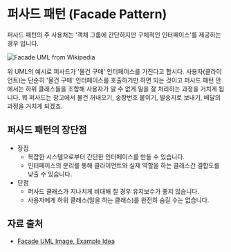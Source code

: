 # 퍼사드 패턴 (Facade Pattern)

퍼사드 패턴의 주 사용처는 '객체 그룹에 간단하지만 구체적인 인터페이스'를 제공하는 경우 입니다.

![Facade UML from Wikipedia](https://upload.wikimedia.org/wikipedia/commons/thumb/5/56/UML_DP_Fa%C3%A7ade.png/220px-UML_DP_Fa%C3%A7ade.png)

위 UML의 예시로 퍼사드가 '물건 구매' 인터페이스를 가진다고 합시다. 사용자(클라이언트)는 단순히 '물건 구매' 인터페이스를 호출하기만 하면 되는 것이고 퍼사드 패턴 안에서는 하위 클래스들을 조합해 사용자가 알 수 없게 일을 잘 처리하는 과정을 거치게 됩니다. 뭐 퍼사드는 창고에서 물건 꺼내오기, 송장번호 붙이기, 발송지로 보내기, 배달의 과정을 거치게 되겠죠.

## 퍼사드 패턴의 장단점

- 장점
  - 복잡한 시스템으로부터 간단한 인터페이스를 만들 수 있습니다.
  - 인터페이스의 분리를 통해 클라이언트와 실제 역할을 하는 클래스간 결합도를 낮출 수 있습니다.
- 단점
  - 퍼사드 클래스가 지나치게 비대해 질 경우 유지보수가 좋지 않습니다.
  - 사용자에게 하위 클래스(일을 하는 클래스)를 완전히 숨길 수는 없습니다.

## 자료 출처
- [Facade UML Image, Example Idea](https://ko.wikipedia.org/wiki/%ED%8D%BC%EC%82%AC%EB%93%9C_%ED%8C%A8%ED%84%B4)